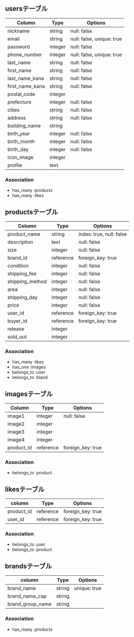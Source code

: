 ## usersテーブル

|Column|Type|Options|
|------|----|-------|
|nickname|string|null: false|
|email|string|null: false, unique: true|
|password|integer|null: false|
|phone_number|integer|null: false, unique: true|
|last_name|string|null: false|
|first_name|string|null: false|
|last_name_kana|string|null: false|
|first_name_kana|string|null: false|
|postal_code|integer||
|prefecture|integer|null: false|
|cities|string|null: false|
|address|string|null: false|
|building_name|string||
|birth_year|integer|null: false|
|birth_month|integer|null: false|
|birth_day|integer|null: false|
|icon_image|integer||
|profile|text||

### Association
- has_many :products
- has_many :likes

## productsテーブル

|Column|Type|Options|
|------|----|-------|
|product_name|string|index: true, null: false|
|description|text|null: false|
|size|integer|null: false|
|brand_id|reference|foreign_key: true|
|condition|integer|null: false|
|shipping_fee|integer|null: false|
|shipping_method|integer|null: false|
|area|integer|null: false|
|shipping_day|integer|null: false|
|price|integer|null: false|
|user_id|reference|foreign_key: true|
|buyer_id|reference|foreign_key: true|
|release|integer||
|sold_out|integer||

### Association
- has_many :likes
- has_one :images
- belongs_to :user
- belongs_to :bland

## imagesテーブル
|Column|Type|Options|
|------|----|-------|
|image1|integer|null: false|
|image2|integer||
|image3|integer||
|image4|integer||
|product_id|reference|foreign_key: true|

### Association
- belongs_to :product

## likesテーブル

|column|Type|Options|
|------|----|-------|
|product_id|reference|foreign_key: true|
|user_id|reference|foreign_key: true|

### Association
- belongs_to :user
- belongs_to :product

## brandsテーブル

|column|Type|Options|
|------|----|-------|
|brand_name|string|unique: true|
|brand_name_cap|string|
|brand_group_name|string|

### Association
- has_many :products

